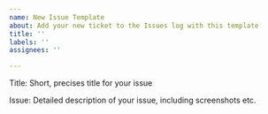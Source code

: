 ```yaml
---
name: New Issue Template
about: Add your new ticket to the Issues log with this template
title: ''
labels: ''
assignees: ''

---
```


Title: 
Short, precises title for your issue

Issue: 
Detailed description of your issue, including screenshots etc.
